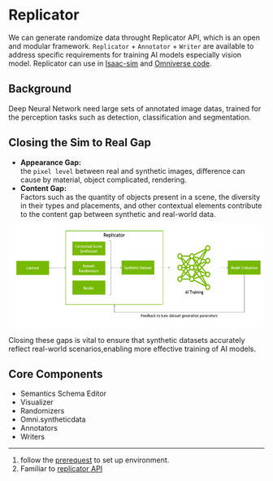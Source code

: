 # Replicator
We can generate randomize data throught Replicator API, which is an open and modular framework. `Replicator` + `Annotator` + `Writer` are available to address specific requirements for training AI models especially vision model. Replicator can use in [Isaac-sim](https://docs.omniverse.nvidia.com/isaacsim/latest/overview.html) and [Omniverse code](https://docs.omniverse.nvidia.com/code/latest/index.html).  
## Background
Deep Neural Network need large sets of annotated image datas, trained for the perception tasks such as detection, classification and segmentation.  
## Closing the Sim to Real Gap
* **Appearance Gap:**   
the `pixel level` between real and synthetic images, difference can cause by material, object complicated, rendering.
* **Content Gap:**  
Factors such as the quantity of objects present in a scene, the diversity in their types and placements, and other contextual elements contribute to the content gap between synthetic and real-world data.
<p align="center">
<img height="200" src="./pic/sim2real.png" >  
</p>

Closing these gaps is vital to ensure that synthetic datasets accurately reflect real-world scenarios,enabling more effective training of AI models.
## Core Components
* Semantics Schema Editor
* Visualizer 
* Randomizers
* Omni.syntheticdata
* Annotators
* Writers
---
1. follow the [prerequest](./prerequest.md) to set up environment.  
2. Familiar to [replicator API](./omni.replicator.core/omni.replicator.core.md)
